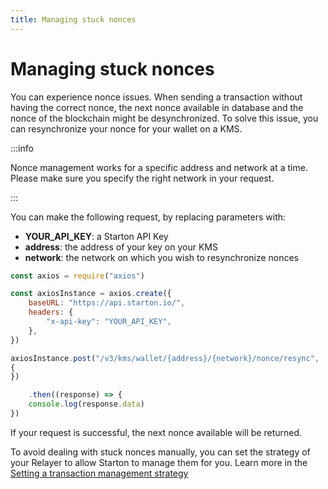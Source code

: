 ```yaml
---
title: Managing stuck nonces
---
```


# Managing stuck nonces

You can experience nonce issues. When sending a transaction without having the correct nonce, the next nonce available in database and the nonce of the blockchain might be desynchronized.
To solve this issue, you can resynchronize your nonce for your wallet on a KMS.

:::info

Nonce management works for a specific address and network at a time. Please make sure you specify the right network in your request.

:::

You can make the following request, by replacing parameters with:

-   **YOUR_API_KEY**: a Starton API Key
-   **address**: the address of your key on your KMS
-   **network**: the network on which you wish to resynchronize nonces

```jsx
const axios = require("axios")

const axiosInstance = axios.create({
	baseURL: "https://api.starton.io/",
	headers: {
		"x-api-key": "YOUR_API_KEY",
	},
})

axiosInstance.post("/v3/kms/wallet/{address}/{network}/nonce/resync", 
{
})

    .then((response) => {
	console.log(response.data)
})
```

If your request is successful, the next nonce available will be returned.

To avoid dealing with stuck nonces manually, you can set the strategy of your Relayer to allow Starton to manage them for you. Learn more in the [Setting a transaction management strategy](/docs/Transactions/stuck-transaction-replacement.md)
